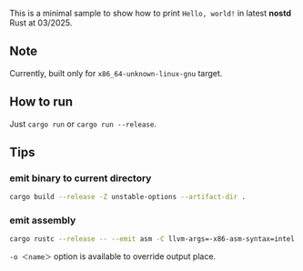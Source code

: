 This is a minimal sample to show how to print `Hello, world!` in latest **nostd** Rust at 03/2025.

## Note

Currently, built only for `x86_64-unknown-linux-gnu` target.

## How to run

Just `cargo run` or `cargo run --release`.

## Tips

### emit binary to current directory

```sh
cargo build --release -Z unstable-options --artifact-dir .
```

### emit assembly

```sh
cargo rustc --release -- --emit asm -C llvm-args=-x86-asm-syntax=intel
```

`-o ＜name＞` option is available to override output place.
